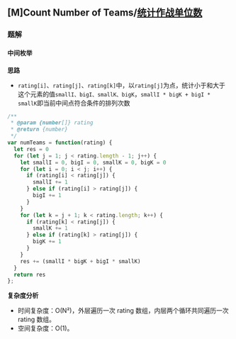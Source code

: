 ## [M]Count Number of Teams/[统计作战单位数](https://leetcode-cn.com/problems/count-number-of-teams/)

### 题解
#### 中间枚举
**思路**
+ `rating[i]`、`rating[j]`、`rating[k]`中，以`rating[j]`为点，统计小于和大于这个元素的值`smallI、bigI、smallK、bigK`，`smallI * bigK + bigI * smallK`即当前中间点符合条件的排列次数

```js
/**
 * @param {number[]} rating
 * @return {number}
 */
var numTeams = function(rating) {
  let res = 0
  for (let j = 1; j < rating.length - 1; j++) {
    let smallI = 0, bigI = 0, smallK = 0, bigK = 0
    for (let i = 0; i < j; i++) {
      if (rating[i] < rating[j]) {
        smallI += 1
      } else if (rating[i] > rating[j]) {
        bigI += 1
      }
    }
    for (let k = j + 1; k < rating.length; k++) {
      if (rating[k] < rating[j]) {
        smallK += 1
      } else if (rating[k] > rating[j]) {
        bigK += 1
      }
    }
    res += (smallI * bigK + bigI * smallK)
  }
  return res
};
```

**复杂度分析**
+ 时间复杂度：O(N²)，外层遍历一次 rating 数组，内层两个循环共同遍历一次 rating 数组。
+ 空间复杂度：O(1)。